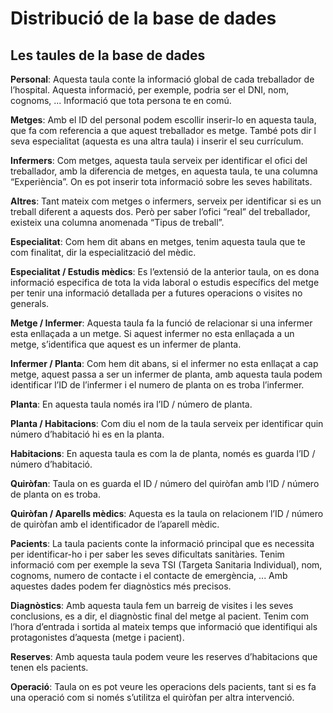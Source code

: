 # Distribució de la base de dades
## Les taules de la base de dades

**Personal**:
Aquesta taula conte la informació global de cada treballador de l’hospital. Aquesta informació, per exemple, podria ser el DNI, nom, cognoms, ... Informació que tota persona te en comú.

**Metges**:
Amb el ID del personal podem escollir inserir-lo en aquesta taula, que fa com referencia a que aquest treballador es metge. També pots dir l seva especialitat (aquesta es una altra taula) i inserir el seu currículum.

**Infermers**:
Com metges, aquesta taula serveix per identificar el ofici del treballador, amb la diferencia de metges, en aquesta taula, te una columna “Experiència”. On es pot inserir tota informació sobre les seves habilitats.

**Altres**:
Tant mateix com metges o infermers, serveix per identificar si es un treball diferent a aquests dos. Però per saber l’ofici “real” del treballador, existeix una columna anomenada “Tipus de treball”. 

**Especialitat**:
Com hem dit abans en metges, tenim aquesta taula que te com finalitat, dir la especialització del mèdic.

**Especialitat / Estudis mèdics**:
Es l’extensió de la anterior taula, on es dona informació especifica de tota la vida laboral o estudis específics del metge per tenir una informació detallada per a futures operacions o visites no generals.

**Metge / Infermer**:
Aquesta taula fa la funció de relacionar si una infermer esta enllaçada a un metge. Si aquest infermer no esta enllaçada a un metge, s’identifica que aquest es un infermer de planta.

**Infermer / Planta**:
Com hem dit abans, si el infermer no esta enllaçat a cap metge, aquest passa a ser un infermer de planta, amb aquesta taula podem identificar l’ID de l’infermer i el numero de planta on es troba l’infermer.

**Planta**:
En aquesta taula només ira l’ID / número de planta.

**Planta / Habitacions**:
Com diu el nom de la taula serveix per identificar quin número d’habitació hi es en la planta.

**Habitacions**:
En aquesta taula es com la de planta, només es guarda l’ID / número d’habitació.

**Quiròfan**:
Taula on es guarda el ID / número del quiròfan amb l’ID / número de planta on es troba.

**Quiròfan / Aparells mèdics**:
Aquesta es la taula on relacionem l’ID / número de quiròfan amb el identificador de l’aparell mèdic.

**Pacients**:
La taula pacients conte la informació principal que es necessita per identificar-ho i per saber les seves dificultats sanitàries. Tenim informació com per exemple la seva TSI  (Targeta Sanitaria Individual), nom, cognoms, numero de contacte i el contacte de emergència, ... Amb aquestes dades podem fer diagnòstics més precisos.

**Diagnòstics**:
Amb aquesta taula fem un barreig de visites i les seves conclusions, es a dir, el diagnòstic final del metge al pacient. Tenim com l’hora d’entrada i sortida al mateix temps que informació que identifiqui als protagonistes d’aquesta (metge i pacient).

**Reserves**:
Amb aquesta taula podem veure les reserves d’habitacions que tenen els pacients.

**Operació**:
Taula on es pot veure les operacions dels pacients, tant si es fa una operació com si només s’utilitza el quiròfan per altra intervenció. 
